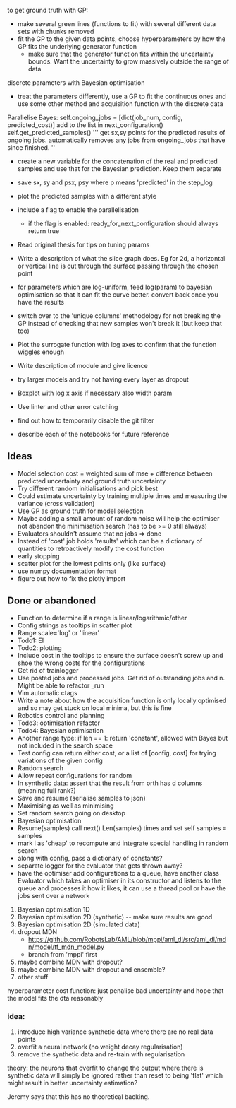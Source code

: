 to get ground truth with GP:
- make several green lines (functions to fit) with several different data sets
  with chunks removed
- fit the GP to the given data points, choose hyperparameters by how the GP
  fits the underlying generator function
    - make sure that the generator function fits within the uncertainty bounds.
      Want the uncertainty to grow massively outside the range of data

discrete parameters with Bayesian optimisation
- treat the parameters differently, use a GP to fit the continuous ones and use some other method and acquisition function with the discrete data

Parallelise Bayes:
self.ongoing_jobs = [dict(job_num, config, predicted_cost)]
add to the list in next_configuration()
self.get_predicted_samples()
    '''
    get sx,sy points for the predicted results of ongoing jobs.
    automatically removes any jobs from ongoing_jobs that have since finished.
    ''
- create a new variable for the concatenation of the real and predicted samples
and use that for the Bayesian prediction. Keep them separate
- save sx, sy and psx, psy where p means 'predicted' in the step_log
- plot the predicted samples with a different style
- include a flag to enable the parallelisation
    - if the flag is enabled: ready_for_next_configuration should always return true


- Read original thesis for tips on tuning params
- Write a description of what the slice graph does. Eg for 2d, a horizontal or vertical line is cut through the surface passing through the chosen point
- for parameters which are log-uniform, feed log(param) to bayesian optimisation so that it can fit the curve better. convert back once you have the results
- switch over to the 'unique columns' methodology for not breaking the GP instead of checking that new samples won't break it (but keep that too)
- Plot the surrogate function with log axes to confirm that the function wiggles enough
- Write description of module and give licence
- try larger models and try not having every layer as dropout
- Boxplot with log x axis if necessary also width param
- Use linter and other error catching
- find out how to temporarily disable the git filter
- describe each of the notebooks for future reference

## Ideas
- Model selection cost = weighted sum of mse + difference between predicted uncertainty and ground truth uncertainty
- Try different random initialisations and pick best
- Could estimate uncertainty by training multiple times and measuring the variance (cross validation)
- Use GP as ground truth for model selection
- Maybe adding a small amount of random noise will help the optimiser not abandon the minimisation search (has to be >= 0 still always)
- Evaluators shouldn't assume that no jobs => done
- Instead of 'cost' job holds 'results' which can be a dictionary of quantities to retroactively modify the cost function
- early stopping
- scatter plot for the lowest points only (like surface)
- use numpy documentation format
- figure out how to fix the plotly import


## Done or abandoned
- Function to determine if a range is linear/logarithmic/other
- Config strings as tooltips in scatter plot
- Range scale='log' or 'linear'
- Todo1: EI
- Todo2: plotting
- Include cost in the tooltips to ensure the surface doesn't screw up and shoe the wrong costs for the configurations
- Get rid of trainlogger
- Use posted jobs and processed jobs. Get rid of outstanding jobs and n. Might be able to refactor _run
- Vim automatic ctags
- Write a note about how the acquisition function is only locally optimised and so may get stuck on local minima, but this is fine
- Robotics control and planning
- Todo3: optimisation refactor
- Todo4: Bayesian optimisation
- Another range type: if len == 1: return 'constant', allowed with Bayes but not included in the search space
- Test config can return either cost, or a list of [config, cost] for trying variations of the given config
- Random search
- Allow repeat configurations for random
- In synthetic data: assert that the result from orth has d columns (meaning full rank?)
- Save and resume (serialise samples to json)
- Maximising as well as minimising
- Set random search going on desktop
- Bayesian optimisation
- Resume(samples) call next() Len(samples) times and set self samples = samples
- mark l as 'cheap' to recompute and integrate special handling in random search
- along with config, pass a dictionary of constants?
- separate logger for the evaluator that gets thrown away?
- have the optimiser add configurations to a queue, have another class Evaluator which takes an optimiser in its constructor and listens to the queue and processes it how it likes, it can use a thread pool or have the jobs sent over a network















1. Bayesian optimisation 1D
2. Bayesian optimisation 2D (synthetic)
-- make sure results are good
3. Bayesian optimisation 2D (simulated data)
4. dropout MDN
    - https://github.com/RobotsLab/AML/blob/mppi/aml_dl/src/aml_dl/mdn/model/tf_mdn_model.py
    - branch from 'mppi' first
5. maybe combine MDN with dropout?
6. maybe combine MDN with dropout and ensemble?
7. other stuff


hyperparameter cost function: just penalise bad uncertainty and hope that the model fits the dta reasonably


### idea:
1. introduce high variance synthetic data where there are no real data points
2. overfit a neural network (no weight decay regularisation)
3. remove the synthetic data and re-train with regularisation

theory: the neurons that overfit to change the output where there is synthetic data will simply be ignored rather than reset to being 'flat' which might result in better uncertainty estimation?

Jeremy says that this has no theoretical backing.
